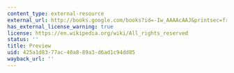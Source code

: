 ```yaml
---
content_type: external-resource
external_url: http://books.google.com/books?id=-Iw_AAAAcAAJ&printsec=frontcover&dq=matthew+fontaine+maury+wind+and+current+charts&source=gbs_similarbooks_s&cad=1#v=onepage&q&f=false
has_external_license_warning: true
license: https://en.wikipedia.org/wiki/All_rights_reserved
status: ''
title: Preview
uid: 425a1d83-77ac-40a8-89a3-d6ad1c94dd85
wayback_url: ''
---
```

